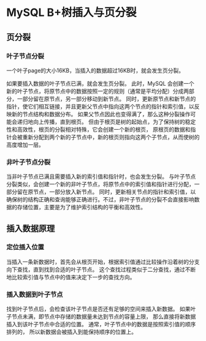 # MySQL B+树插入与页分裂

## 页分裂

### 叶子节点分裂

一个叶子page的大小16KB，当插入的数据超过16KB时，就会发生页分裂。

如果要插入数据的叶子节点已满，就会发生页分裂。
此时，MySQL 会创建一个新的叶子节点，将原节点中的数据按照一定的规则（通常是平均分配）分成两部分，一部分留在原节点，另一部分移动到新节点。
同时，更新原节点和新节点的指针，使它们相互链接，并且更新父节点中指向这两个节点的指针和索引值，以反映新的节点结构和数据分布。
如果父节点因此也变得满了，那么这种分裂操作可能会递归地向上传播，直到根页。
但由于根页是树的起始点，为了保持树的稳定性和高效性，根页的分裂相对特殊，它会创建一个新的根页，
原根页的数据和指针会被重新分配到两个新的子节点中，新的根页则指向这两个子节点，从而使树的高度增加一层。

### 非叶子节点分裂

当非叶子节点已满且需要插入新的索引值和指针时，也会发生分裂。
与叶子节点分裂类似，会创建一个新的非叶子节点，将原节点中的索引值和指针进行分配，一部分留在原节点，一部分放入新节点。
同时，更新相关节点的指针和索引值，以确保树的结构正确和查询能够正确进行。不过，非叶子节点的分裂不会直接影响数据的存储位置，主要是为了维护索引结构的平衡和高效性。

## 插入数据原理

### 定位插入位置

当插入一条新数据时，首先会从根页开始，根据索引值通过比较操作沿着树的分支向下查找，直到找到合适的叶子节点。
这个查找过程类似于二分查找，通过不断地比较索引值与节点中的值来决定下一步的查找方向。

### 插入数据到叶子节点

找到叶子节点后，会检查该叶子节点是否还有足够的空间来插入新数据。
如果叶子节点未满，即节点中存储的数据量未达到节点的容量上限，
那么直接将新数据插入到该叶子节点中合适的位置。
通常，叶子节点中的数据是按照索引值的顺序排列的，
所以新数据会被插入到能保持顺序的位置上。

